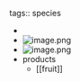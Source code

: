tags:: species

-
- ![image.png](https://peach-geographical-bat-397.mypinata.cloud/ipfs/QmbdPvmL5RCseoXt5XhFYHoxH9895v8dmtzjT1vHvYd29m)
- ![image.png](https://peach-geographical-bat-397.mypinata.cloud/ipfs/QmR7882KZBeeYk8JAYAChR7CeUMXewZwZQbMxATZtX6xNh)
- products
	- [[fruit]]